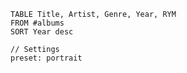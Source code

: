
```datacards
TABLE Title, Artist, Genre, Year, RYM
FROM #albums 
SORT Year desc

// Settings
preset: portrait
```

